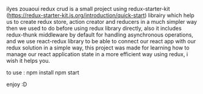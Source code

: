 ilyes zouaoui redux crud is a small project using
redux-starter-kit (https://redux-starter-kit.js.org/introduction/quick-start)
librairy which help us to create redux store, action creator and
reducers in a much simpler way then we used to do before using redux
library directly, also it includes redux-thunk middleware by default
for handling asynchronous operations, and we use react-redux library
to be able to connect our react app with our redux solution in a
simple way, this project was made for learning how to manage our
react application state in a more efficient way using redux, i wish
it helps you.

to use :
npm install
npm start

enjoy :D
